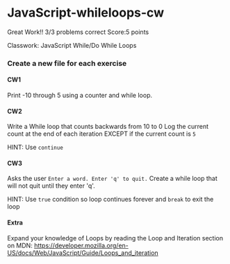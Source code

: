 # JavaScript-whileloops-cw

Great Work!! 3/3 problems correct
Score:5 points

Classwork: JavaScript While/Do While Loops

### Create a new file for each exercise

#### CW1
Print -10 through 5 using a counter and while loop.

#### CW2
Write a While loop that counts backwards from 10 to 0
Log the current count at the end of each iteration EXCEPT if the current count is ```5```

HINT: Use ```continue```

#### CW3
Asks the user ```Enter a word. Enter 'q' to quit.``` Create a while loop that will not quit until they enter 'q'.

HINT: Use ```true``` condition so loop continues forever and ```break``` to exit the loop


#### Extra
Expand your knowledge of Loops by reading the Loop and Iteration section on MDN:
https://developer.mozilla.org/en-US/docs/Web/JavaScript/Guide/Loops_and_iteration
